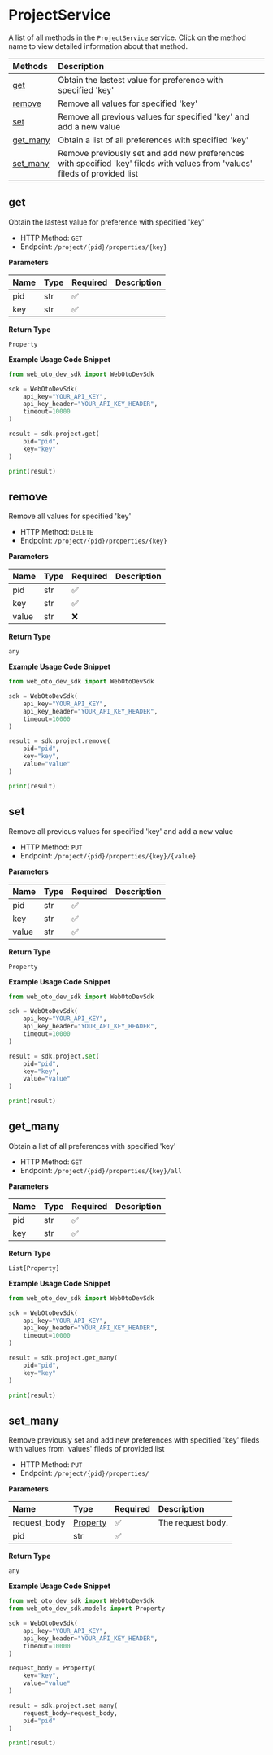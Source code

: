 # ProjectService

A list of all methods in the `ProjectService` service. Click on the method name to view detailed information about that method.

| Methods               | Description                                                                                                                 |
| :-------------------- | :-------------------------------------------------------------------------------------------------------------------------- |
| [get](#get)           | Obtain the lastest value for preference with specified 'key'                                                                |
| [remove](#remove)     | Remove all values for specified 'key'                                                                                       |
| [set](#set)           | Remove all previous values for specified 'key' and add a new value                                                          |
| [get_many](#get_many) | Obtain a list of all preferences with specified 'key'                                                                       |
| [set_many](#set_many) | Remove previously set and add new preferences with specified 'key' fileds with values from 'values' fileds of provided list |

## get

Obtain the lastest value for preference with specified 'key'

- HTTP Method: `GET`
- Endpoint: `/project/{pid}/properties/{key}`

**Parameters**

| Name | Type | Required | Description |
| :--- | :--- | :------- | :---------- |
| pid  | str  | ✅       |             |
| key  | str  | ✅       |             |

**Return Type**

`Property`

**Example Usage Code Snippet**

```python
from web_oto_dev_sdk import WebOtoDevSdk

sdk = WebOtoDevSdk(
    api_key="YOUR_API_KEY",
    api_key_header="YOUR_API_KEY_HEADER",
    timeout=10000
)

result = sdk.project.get(
    pid="pid",
    key="key"
)

print(result)
```

## remove

Remove all values for specified 'key'

- HTTP Method: `DELETE`
- Endpoint: `/project/{pid}/properties/{key}`

**Parameters**

| Name  | Type | Required | Description |
| :---- | :--- | :------- | :---------- |
| pid   | str  | ✅       |             |
| key   | str  | ✅       |             |
| value | str  | ❌       |             |

**Return Type**

`any`

**Example Usage Code Snippet**

```python
from web_oto_dev_sdk import WebOtoDevSdk

sdk = WebOtoDevSdk(
    api_key="YOUR_API_KEY",
    api_key_header="YOUR_API_KEY_HEADER",
    timeout=10000
)

result = sdk.project.remove(
    pid="pid",
    key="key",
    value="value"
)

print(result)
```

## set

Remove all previous values for specified 'key' and add a new value

- HTTP Method: `PUT`
- Endpoint: `/project/{pid}/properties/{key}/{value}`

**Parameters**

| Name  | Type | Required | Description |
| :---- | :--- | :------- | :---------- |
| pid   | str  | ✅       |             |
| key   | str  | ✅       |             |
| value | str  | ✅       |             |

**Return Type**

`Property`

**Example Usage Code Snippet**

```python
from web_oto_dev_sdk import WebOtoDevSdk

sdk = WebOtoDevSdk(
    api_key="YOUR_API_KEY",
    api_key_header="YOUR_API_KEY_HEADER",
    timeout=10000
)

result = sdk.project.set(
    pid="pid",
    key="key",
    value="value"
)

print(result)
```

## get_many

Obtain a list of all preferences with specified 'key'

- HTTP Method: `GET`
- Endpoint: `/project/{pid}/properties/{key}/all`

**Parameters**

| Name | Type | Required | Description |
| :--- | :--- | :------- | :---------- |
| pid  | str  | ✅       |             |
| key  | str  | ✅       |             |

**Return Type**

`List[Property]`

**Example Usage Code Snippet**

```python
from web_oto_dev_sdk import WebOtoDevSdk

sdk = WebOtoDevSdk(
    api_key="YOUR_API_KEY",
    api_key_header="YOUR_API_KEY_HEADER",
    timeout=10000
)

result = sdk.project.get_many(
    pid="pid",
    key="key"
)

print(result)
```

## set_many

Remove previously set and add new preferences with specified 'key' fileds with values from 'values' fileds of provided list

- HTTP Method: `PUT`
- Endpoint: `/project/{pid}/properties/`

**Parameters**

| Name         | Type                              | Required | Description       |
| :----------- | :-------------------------------- | :------- | :---------------- |
| request_body | [Property](../models/Property.md) | ✅       | The request body. |
| pid          | str                               | ✅       |                   |

**Return Type**

`any`

**Example Usage Code Snippet**

```python
from web_oto_dev_sdk import WebOtoDevSdk
from web_oto_dev_sdk.models import Property

sdk = WebOtoDevSdk(
    api_key="YOUR_API_KEY",
    api_key_header="YOUR_API_KEY_HEADER",
    timeout=10000
)

request_body = Property(
    key="key",
    value="value"
)

result = sdk.project.set_many(
    request_body=request_body,
    pid="pid"
)

print(result)
```

<!-- This file was generated by liblab | https://liblab.com/ -->
